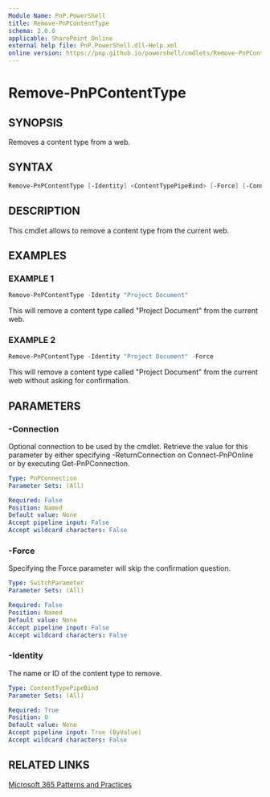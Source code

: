 ```yaml
---
Module Name: PnP.PowerShell
title: Remove-PnPContentType
schema: 2.0.0
applicable: SharePoint Online
external help file: PnP.PowerShell.dll-Help.xml
online version: https://pnp.github.io/powershell/cmdlets/Remove-PnPContentType.html
---
```

 
# Remove-PnPContentType

## SYNOPSIS
Removes a content type from a web.

## SYNTAX

```powershell
Remove-PnPContentType [-Identity] <ContentTypePipeBind> [-Force] [-Connection <PnPConnection>]
```

## DESCRIPTION

This cmdlet allows to remove a content type from the current web.

## EXAMPLES

### EXAMPLE 1
```powershell
Remove-PnPContentType -Identity "Project Document"
```

This will remove a content type called "Project Document" from the current web.

### EXAMPLE 2
```powershell
Remove-PnPContentType -Identity "Project Document" -Force
```

This will remove a content type called "Project Document" from the current web without asking for confirmation.

## PARAMETERS

### -Connection
Optional connection to be used by the cmdlet. Retrieve the value for this parameter by either specifying -ReturnConnection on Connect-PnPOnline or by executing Get-PnPConnection.

```yaml
Type: PnPConnection
Parameter Sets: (All)

Required: False
Position: Named
Default value: None
Accept pipeline input: False
Accept wildcard characters: False
```

### -Force
Specifying the Force parameter will skip the confirmation question.

```yaml
Type: SwitchParameter
Parameter Sets: (All)

Required: False
Position: Named
Default value: None
Accept pipeline input: False
Accept wildcard characters: False
```

### -Identity
The name or ID of the content type to remove.

```yaml
Type: ContentTypePipeBind
Parameter Sets: (All)

Required: True
Position: 0
Default value: None
Accept pipeline input: True (ByValue)
Accept wildcard characters: False
```



## RELATED LINKS

[Microsoft 365 Patterns and Practices](https://aka.ms/m365pnp)


